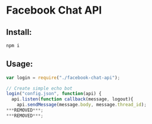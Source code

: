# Facebook Chat API

## Install:
```bash
npm i
```

## Usage:
```javascript
var login = require("./facebook-chat-api");

// Create simple echo bot
login("config.json", function(api) {
  api.listen(function callback(message, logout){
    api.sendMessage(message.body, message.thread_id);
***REMOVED***;
***REMOVED***;

```
